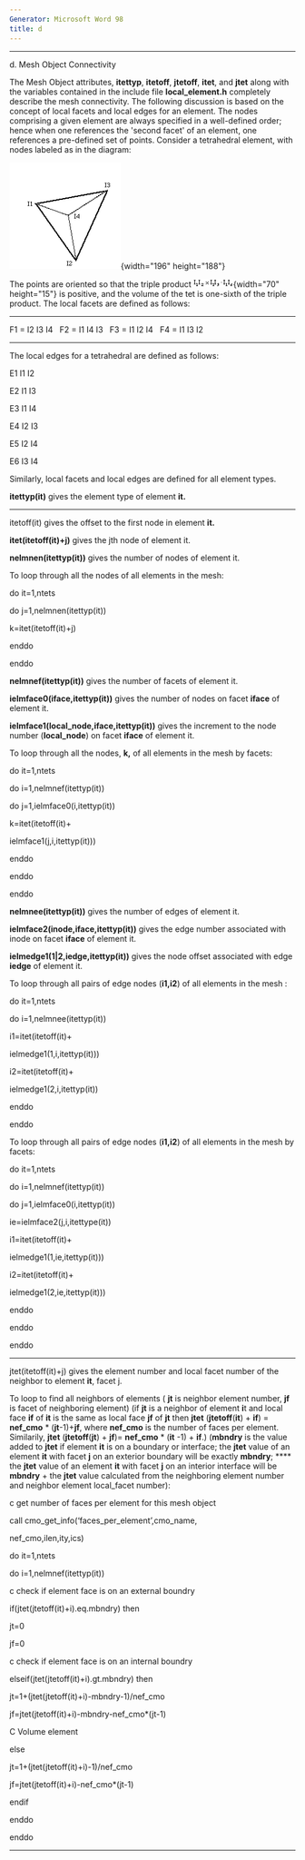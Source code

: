```yaml
---
Generator: Microsoft Word 98
title: d
---
```


******

d\. Mesh Object Connectivity

The Mesh Object attributes, **itettyp**, **itetoff**, **jtetoff**,
**itet**, and **jtet** along with the variables contained in the include
file **local\_element.h** completely describe the mesh connectivity. The
following discussion is based on the concept of local facets and local
edges for an element. The nodes comprising a given element are always
specified in a well-defined order; hence when one references the 'second
facet' of an element, one references a pre-defined set of points.
Consider a tetrahedral element, with nodes labeled as in the diagram:

![](Image232.gif){width="196" height="188"}

The points are oriented so that the triple product
![](Image233.gif){width="70" height="15"} is positive, and the volume of
the tet is one-sixth of the triple product. The local facets are defined
as follows:

  ---- --- ---- ---- ---- ---
  F1   =   I2   I3   I4    
  F2   =   I1   I4   I3    
  F3   =   I1   I2   I4    
  F4   =   I1   I3   I2    
  ---- --- ---- ---- ---- ---

The local edges for a tetrahedral are defined as follows:

E1 I1 I2

E2 I1 I3

E3 I1 I4

E4 I2 I3

E5 I2 I4

E6 I3 I4

Similarly, local facets and local edges are defined for all element
types.

**itettyp(it)** gives the element type of element **it.**

****

itetoff(it) gives the offset to the first node in element **it.**

**itet(itetoff(it)+j)** gives the jth node of element it.

**nelmnen(itettyp(it))** gives the number of nodes of element it.

To loop through all the nodes of all elements in the mesh:

do it=1,ntets

do j=1,nelmnen(itettyp(it))

k=itet(itetoff(it)+j)

enddo

enddo

**nelmnef(itettyp(it))** gives the number of facets of element it.

**ielmface0(iface,itettyp(it))** gives the number of nodes on facet
**iface** of element it.

**ielmface1(local\_node,iface,itettyp(it))** gives the increment to the
node number (**local\_node**) on facet **iface** of element it.

To loop through all the nodes, **k,** of all elements in the mesh by
facets:

do it=1,ntets

do i=1,nelmnef(itettyp(it))

do j=1,ielmface0(i,itettyp(it))

k=itet(itetoff(it)+

ielmface1(j,i,itettyp(it)))

enddo

enddo

enddo

**nelmnee(itettyp(it))** gives the number of edges of element it.

**ielmface2(inode,iface,itettyp(it))** gives the edge number associated
with inode on facet **iface** of element it.

**ielmedge1(1|2,iedge,itettyp(it))** gives the node offset associated
with edge **iedge** of element it.

To loop through all pairs of edge nodes (**i1,i2**) of all elements in
the mesh :

do it=1,ntets

do i=1,nelmnee(itettyp(it))

i1=itet(itetoff(it)+

ielmedge1(1,i,itettyp(it)))

i2=itet(itetoff(it)+

ielmedge1(2,i,itettyp(it))

enddo

enddo

To loop through all pairs of edge nodes (**i1,i2**) of all elements in
the mesh by facets:

do it=1,ntets

do i=1,nelmnef(itettyp(it))

do j=1,ielmface0(i,itettyp(it))

ie=ielmface2(j,i,itettype(it))

i1=itet(itetoff(it)+

ielmedge1(1,ie,itettyp(it)))

i2=itet(itetoff(it)+

ielmedge1(2,ie,itettyp(it)))

enddo

enddo

enddo

****

jtet(itetoff(it)+j) gives the element number and local facet number of
the neighbor to element **it**, facet j.

To loop to find all neighbors of elements ( **jt** is neighbor element
number, **jf** is facet of neighboring element) (if **jt** is a neighbor
of element **i**t and local face **if** of **it** is the same as local
face **jf** of **jt** then **jtet** (**jtetoff**(**it**) + **if**) =
**nef\_cmo** \* (**jt**-1)+**jf**, where **nef\_cmo** is the number of
faces per element. Similarily, **jtet** (**jtetoff**(**jt**) + **jf**)=
**nef\_cmo** \* (**it** -1) + **if**.) (**mbndry** is the value added to
**jtet** if element **it** is on a boundary or interface; the **jtet**
value of an element **it** with facet **j** on an exterior boundary will
be exactly **mbndry**; **** the **jtet** value of an element **it** with
facet **j** on an interior interface will be **mbndry** + the **jtet**
value calculated from the neighboring element number and neighbor
element local\_facet number):

c get number of faces per element for this mesh object

call cmo\_get\_info(‘faces\_per\_element’,cmo\_name,

nef\_cmo,ilen,ity,ics)

do it=1,ntets

do i=1,nelmnef(itettyp(it))

c check if element face is on an external boundry

if(jtet(jtetoff(it)+i).eq.mbndry) then

jt=0

jf=0

c check if element face is on an internal boundry

elseif(jtet(jtetoff(it)+i).gt.mbndry) then

jt=1+(jtet(jtetoff(it)+i)-mbndry-1)/nef\_cmo

jf=jtet(jtetoff(it)+i)-mbndry-nef\_cmo\*(jt-1)

C Volume element

else

jt=1+(jtet(jtetoff(it)+i)-1)/nef\_cmo

jf=jtet(jtetoff(it)+i)-nef\_cmo\*(jt-1)

endif

enddo

enddo

****
